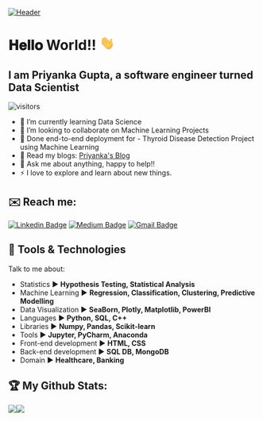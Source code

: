  [![Header](https://raw.githubusercontent.com/guptapriyanka06/<OWNER>/<OWNER>/readme_header.png "Header")](https://some-url.dev/)
<h1> 𝐇𝐞𝐥𝐥𝐨 World!!   <img src="https://raw.githubusercontent.com/ABSphreak/ABSphreak/master/gifs/Hi.gif" width="30px"></h1> 
<h2> I am Priyanka Gupta, a software engineer turned Data Scientist </h2>

![visitors](https://visitor-badge.glitch.me/badge?page_id=guptapriyanka06.guptapriyanka06)

- 🌱 I’m currently learning Data Science
- 💞️ I’m looking to collaborate on Machine Learning Projects
- 🔭 Done end-to-end deployment for - Thyroid Disease Detection Project using Machine Learning
- 📝 Read my blogs: [Priyanka's Blog](https://gupta-priyanka06.medium.com)
- 💬 Ask me about anything, happy to help!!
- ⚡ I love to explore and learn about new things.


## ✉️ Reach me:

[![Linkedin Badge](https://img.shields.io/badge/-priyankagupta06-blue?style=flat-square&logo=Linkedin&logoColor=white&link=https://www.linkedin.com/in/priyanka-gupta06/)](https://www.linkedin.com/in/priyanka-gupta06/) 
[![Medium Badge](https://img.shields.io/badge/-guptapriyanka06-03a57a?style=flat-square&labelColor=000000&logo=Medium&link=https://gupta-priyanka06.medium.com)](https://gupta-priyanka06.medium.com)
[![Gmail Badge](https://img.shields.io/badge/-gupta.priyanka06@gmail.com-c14438?style=flat-square&logo=Gmail&logoColor=white&link=mailto:mailharshkhatri@gmail.com)](mailto:mailharshkhatri@gmail.com)


 ## 🧰 Tools & Technologies
Talk to me about:

- Statistics ► **Hypothesis Testing, Statistical Analysis**
- Machine Learning ► **Regression, Classification, Clustering, Predictive Modelling**
- Data Visualization ► **SeaBorn, Plotly, Matplotlib, PowerBI**
- Languages ► **Python, SQL, C++**
- Libraries ► **Numpy, Pandas, Scikit-learn**
- Tools ► **Jupyter, PyCharm, Anaconda**
- Front-end development ► **HTML, CSS**
- Back-end development ► **SQL DB, MongoDB**
- Domain  ► **Healthcare, Banking**

## :trophy: My Github Stats:

<!--
![GitHub stats](https://readme-stats-cfgj2cxdy.vercel.app/api?username=guptapriyanka06&count_private=true&show_icons=true&theme=tokyonight)
![Top Langs](https://readme-stats-cfgj2cxdy.vercel.app/api/top-langs/?username=guptapriyanka06&hide=php&theme=tokyonight)
-->
<div>
<a href="https://github-readme-stats.vercel.app/api?username=guptapriyanka06&theme=tokyonight">
  <img  align="left" src="https://github-readme-stats.vercel.app/api?username=guptapriyanka06&count_private=true&show_icons=true&theme=tokyonight" />
</a>
<a href="https://github-readme-stats.vercel.app/api/top-langs/?username=guptapriyanka06&hide=php&theme=tokyonight">
  <img align="left" src="https://github-readme-stats.vercel.app/api/top-langs/?username=guptapriyanka06&hide=php&theme=tokyonight" />
</a>
</div>

